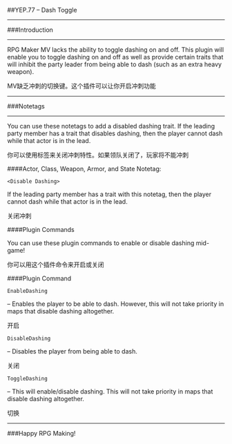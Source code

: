 ##YEP.77 – Dash Toggle
***
###Introduction
***

RPG Maker MV lacks the ability to toggle dashing on and off. This plugin will enable you to toggle dashing on and off as well as provide certain traits that will inhibit the party leader from being able to dash (such as an extra heavy weapon).

MV缺乏冲刺的切换键。这个插件可以让你开启冲刺功能

***
###Notetags
***

You can use these notetags to add a disabled dashing trait. If the leading party member has a trait that disables dashing, then the player cannot dash while that actor is in the lead.


你可以使用标签来关闭冲刺特性。如果领队关闭了，玩家将不能冲刺

####Actor, Class, Weapon, Armor, and State Notetag:

	<Disable Dashing>
If the leading party member has a trait with this notetag, then the player cannot dash while that actor is in the lead.

关闭冲刺

####Plugin Commands

You can use these plugin commands to enable or disable dashing mid-game!

你可以用这个插件命令来开启或关闭

####Plugin Command

	EnableDashing
– Enables the player to be able to dash. However, this will not take priority in maps that disable dashing altogether.

开启

	DisableDashing
– Disables the player from being able to dash.

关闭

	ToggleDashing
– This will enable/disable dashing. This will not take priority in maps that disable dashing altogether.

切换

***
###Happy RPG Making!

